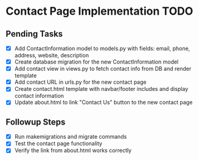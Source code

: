 # Contact Page Implementation TODO

## Pending Tasks
- [x] Add ContactInformation model to models.py with fields: email, phone, address, website, description
- [x] Create database migration for the new ContactInformation model
- [x] Add contact view in views.py to fetch contact info from DB and render template
- [x] Add contact URL in urls.py for the new contact page
- [x] Create contact.html template with navbar/footer includes and display contact information
- [x] Update about.html to link "Contact Us" button to the new contact page

## Followup Steps
- [x] Run makemigrations and migrate commands
- [x] Test the contact page functionality
- [x] Verify the link from about.html works correctly

